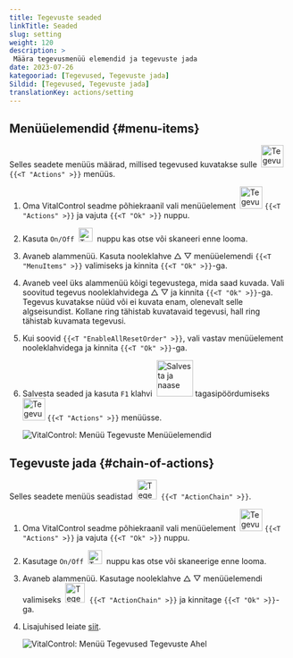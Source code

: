 ```yaml
---
title: Tegevuste seaded
linkTitle: Seaded
slug: setting
weight: 120
description: >
 Määra tegevusmenüü elemendid ja tegevuste jada
date: 2023-07-26
kategooriad: [Tegevused, Tegevuste jada]
Sildid: [Tegevused, Tegevuste jada]
translationKey: actions/setting
---
```

## Menüüelemendid {#menu-items}

Selles seadete menüüs määrad, millised tegevused kuvatakse sulle &nbsp;<img src="/icons/actions.svg" width="40" align="bottom" alt="Tegevused" /> `{{<T "Actions" >}}` menüüs.

1. Oma VitalControl seadme põhiekraanil vali menüüelement &nbsp;<img src="/icons/actions.svg" width="40" align="bottom" alt="Tegevused" /> `{{<T "Actions" >}}` ja vajuta `{{<T "Ok" >}}` nuppu.

2. Kasuta `On/Off` &nbsp;<img src="/icons/gear.svg" width="25" align="bottom" alt="Tegevuste jada" />&nbsp; nuppu kas otse või skaneeri enne looma.

3. Avaneb alammenüü. Kasuta nooleklahve △ ▽ menüüelemendi `{{<T "MenuItems" >}}` valimiseks ja kinnita `{{<T "Ok" >}}`-ga.

4. Avaneb veel üks alammenüü kõigi tegevustega, mida saad kuvada. Vali soovitud tegevus nooleklahvidega △ ▽ ja kinnita `{{<T "Ok" >}}`-ga. Tegevus kuvatakse nüüd või ei kuvata enam, olenevalt selle algseisundist. Kollane ring tähistab kuvatavaid tegevusi, hall ring tähistab kuvamata tegevusi.

5. Kui soovid `{{<T "EnableAllResetOrder" >}}`, vali vastav menüüelement nooleklahvidega ja kinnita `{{<T "Ok" >}}`-ga.

6. Salvesta seaded ja kasuta `F1` klahvi &nbsp;<img src="/icons/footer/save_exit.svg" width="65" align="bottom" alt="Salvesta ja naase" /> tagasipöördumiseks &nbsp;<img src="/icons/actions.svg" width="40" align="bottom" alt="Tegevused" /> `{{<T "Actions" >}}` menüüsse.

    ![VitalControl: Menüü Tegevuste Menüüelemendid](../images/menu.png "Menüüelemendid")

## Tegevuste jada {#chain-of-actions}

Selles seadete menüüs seadistad &nbsp;<img src="/icons/actions/action-chain.svg" width="35" align="bottom" alt="Tegevuste jada" />&nbsp; `{{<T "ActionChain" >}}`.

1. Oma VitalControl seadme põhiekraanil vali menüüelement &nbsp;<img src="/icons/actions.svg" width="40" align="bottom" alt="Tegevused" /> `{{<T "Actions" >}}` ja vajuta `{{<T "Ok" >}}` nuppu.

2. Kasutage `On/Off` &nbsp;<img src="/icons/gear.svg" width="25" align="bottom" alt="Tegevuste ahel" />&nbsp; nuppu kas otse või skaneerige enne looma.

3. Avaneb alammenüü. Kasutage nooleklahve △ ▽ menüüelemendi valimiseks &nbsp;<img src="/icons/actions/action-chain.svg" width="35" align="bottom" alt="Tegevuste ahel" />&nbsp; `{{<T "ActionChain" >}}` ja kinnitage `{{<T "Ok" >}}`-ga.

4. Lisajuhised leiate [siit](/et/docs/chain-of-actions/#set-chain-of-actions).

    ![VitalControl: Menüü Tegevused Tegevuste Ahel](../images/chainofactions.png "Tegevuste Ahel")
